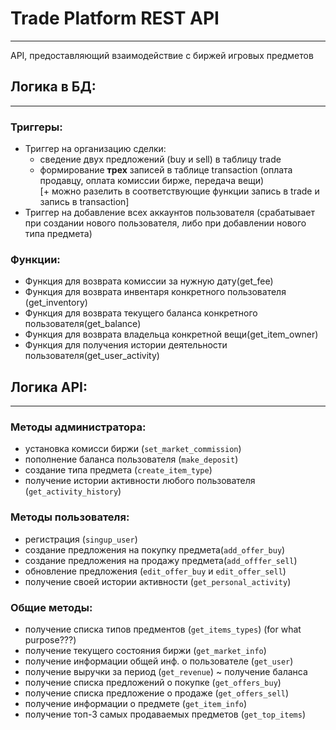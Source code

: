 # Trade Platform REST API
---
API, предоставляющий взаимодействие с биржей игровых предметов
## Логика в БД:
---
### Триггеры:
* Триггер на организацию сделки:
    * сведение двух предложений (buy и sell) в таблицу trade
    * формирование __трех__ записей в таблице transaction (оплата продавцу, оплата комиссии бирже, передача вещи)    
    [+ можно разелить в соответствующие функции запись в trade и запись в transaction]
* Триггер на добавление всех аккаунтов пользователя (срабатывает при создании нового пользователя, либо при добавлении нового типа предмета)

### Функции:
* Функция для возврата комиссии за нужную дату(get_fee)
* Функция для возврата инвентаря конкретного пользователя (get_inventory)
* Функция для возврата текущего баланса конкретного пользователя(get_balance)
* Функция для возврата владельца конкретной вещи(get_item_owner)
* Функция для получения истории деятельности пользователя(get_user_activity)

## Логика API:
---
### Методы администратора:    
* установка комисси биржи (```set_market_commission```)
* пополнение баланса пользователя (```make_deposit```)
* создание типа предмета (```create_item_type```)
* получение истории активности любого пользователя (```get_activity_history```)

### Методы пользователя:
* регистрация (```singup_user```)
* создание предложения на покупку предмета(```add_offer_buy```)
* создание предложения на продажу предмета(```add_offfer_sell```)
* обновление предложения (```edit_offer_buy``` и ```edit_offer_sell```)
* получение своей истории активности (```get_personal_activity```)

### Общие методы:
* получение списка типов предментов (```get_items_types```) (for what purpose???)
* получение текущего состояния биржи (```get_market_info```)
* получение информации общей инф. о пользователе (```get_user```)
* получение выручки за период (```get_revenue```) ~ получение баланса
* получение списка предложений о покупке (```get_offers_buy```)
* получение списка предложение о продаже (```get_offers_sell```)
* получение информации о предмете (```get_item_info```)
* получение топ-3 самых продаваемых предметов (```get_top_items```)